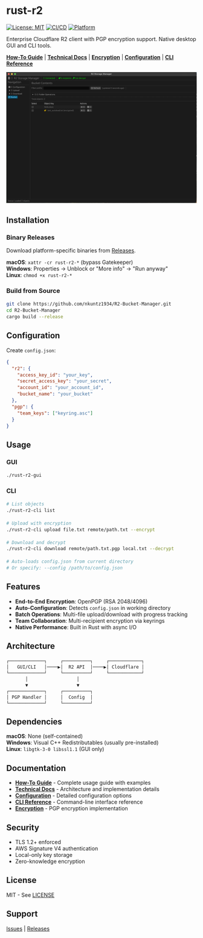 # rust-r2

[![License: MIT](https://img.shields.io/badge/License-MIT-blue.svg)](LICENSE)
[![CI/CD](https://img.shields.io/badge/CI%2FCD-GitHub%20Actions-green)](https://github.com/nkuntz1934/R2-Bucket-Manager/actions)
[![Platform](https://img.shields.io/badge/Platform-Windows%20%7C%20macOS%20%7C%20Linux-blue)](https://github.com/nkuntz1934/R2-Bucket-Manager/releases)

Enterprise Cloudflare R2 client with PGP encryption support. Native desktop GUI and CLI tools.

**[How-To Guide](docs/HOW-TO.md)** | **[Technical Docs](docs/TECHNICAL.md)** | **[Encryption](docs/ENCRYPTION.md)** | **[Configuration](docs/CONFIGURATION.md)** | **[CLI Reference](docs/CLI_REFERENCE.md)**

![rust-r2 GUI Screenshot](docs/images/gui-screenshot.png)

## Installation

### Binary Releases

Download platform-specific binaries from [Releases](https://github.com/nkuntz1934/R2-Bucket-Manager/releases).

**macOS**: `xattr -cr rust-r2-*` (bypass Gatekeeper)  
**Windows**: Properties → Unblock or "More info" → "Run anyway"  
**Linux**: `chmod +x rust-r2-*`

### Build from Source

```bash
git clone https://github.com/nkuntz1934/R2-Bucket-Manager.git
cd R2-Bucket-Manager
cargo build --release
```

## Configuration

Create `config.json`:

```json
{
  "r2": {
    "access_key_id": "your_key",
    "secret_access_key": "your_secret",
    "account_id": "your_account_id",
    "bucket_name": "your_bucket"
  },
  "pgp": {
    "team_keys": ["keyring.asc"]
  }
}
```

## Usage

### GUI
```bash
./rust-r2-gui
```

### CLI
```bash
# List objects
./rust-r2-cli list

# Upload with encryption
./rust-r2-cli upload file.txt remote/path.txt --encrypt

# Download and decrypt
./rust-r2-cli download remote/path.txt.pgp local.txt --decrypt

# Auto-loads config.json from current directory
# Or specify: --config /path/to/config.json
```

## Features

- **End-to-End Encryption**: OpenPGP (RSA 2048/4096)
- **Auto-Configuration**: Detects `config.json` in working directory
- **Batch Operations**: Multi-file upload/download with progress tracking
- **Team Collaboration**: Multi-recipient encryption via keyrings
- **Native Performance**: Built in Rust with async I/O

## Architecture

```
┌─────────────┐     ┌──────────┐     ┌────────────┐
│   GUI/CLI   │────▶│  R2 API  │────▶│ Cloudflare │
└─────────────┘     └──────────┘     └────────────┘
       │                  │
       ▼                  ▼
┌─────────────┐     ┌──────────┐
│ PGP Handler │     │  Config  │
└─────────────┘     └──────────┘
```

## Dependencies

**macOS**: None (self-contained)  
**Windows**: Visual C++ Redistributables (usually pre-installed)  
**Linux**: `libgtk-3-0 libssl1.1` (GUI only)

## Documentation

- **[How-To Guide](docs/HOW-TO.md)** - Complete usage guide with examples
- **[Technical Docs](docs/TECHNICAL.md)** - Architecture and implementation details
- **[Configuration](docs/CONFIGURATION.md)** - Detailed configuration options
- **[CLI Reference](docs/CLI_REFERENCE.md)** - Command-line interface reference
- **[Encryption](docs/ENCRYPTION.md)** - PGP encryption implementation

## Security

- TLS 1.2+ enforced
- AWS Signature V4 authentication
- Local-only key storage
- Zero-knowledge encryption

## License

MIT - See [LICENSE](LICENSE)

## Support

[Issues](https://github.com/nkuntz1934/R2-Bucket-Manager/issues) | [Releases](https://github.com/nkuntz1934/R2-Bucket-Manager/releases)
